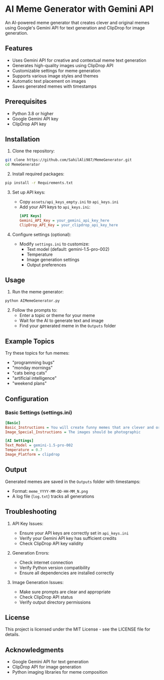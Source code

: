 # AI Meme Generator with Gemini API

An AI-powered meme generator that creates clever and original memes using Google's Gemini API for text generation and ClipDrop for image generation.

## Features

- Uses Gemini API for creative and contextual meme text generation
- Generates high-quality images using ClipDrop API
- Customizable settings for meme generation
- Supports various image styles and themes
- Automatic text placement on images
- Saves generated memes with timestamps

## Prerequisites

- Python 3.8 or higher
- Google Gemini API key
- ClipDrop API key

## Installation

1. Clone the repository:
```bash
git clone https://github.com/SahilAli987/MemeGenerator.git
cd MemeGenerator
```

2. Install required packages:
```bash
pip install -r Requirements.txt
```

3. Set up API keys:
   - Copy `assets/api_keys_empty.ini` to `api_keys.ini`
   - Add your API keys to `api_keys.ini`:
     ```ini
     [API Keys]
     Gemini_API_Key = your_gemini_api_key_here
     ClipDrop_API_Key = your_clipdrop_api_key_here
     ```

4. Configure settings (optional):
   - Modify `settings.ini` to customize:
     - Text model (default: gemini-1.5-pro-002)
     - Temperature
     - Image generation settings
     - Output preferences

## Usage

1. Run the meme generator:
```bash
python AIMemeGenerator.py
```

2. Follow the prompts to:
   - Enter a topic or theme for your meme
   - Wait for the AI to generate text and image
   - Find your generated meme in the `Outputs` folder

## Example Topics

Try these topics for fun memes:
- "programming bugs"
- "monday mornings"
- "cats being cats"
- "artificial intelligence"
- "weekend plans"

## Configuration

### Basic Settings (settings.ini)
```ini
[Basic]
Basic_Instructions = You will create funny memes that are clever and original
Image_Special_Instructions = The images should be photographic

[AI Settings]
Text_Model = gemini-1.5-pro-002
Temperature = 0.7
Image_Platform = clipdrop
```

## Output

Generated memes are saved in the `Outputs` folder with timestamps:
- Format: `meme_YYYY-MM-DD-HH-MM_N.png`
- A log file (`log.txt`) tracks all generations

## Troubleshooting

1. API Key Issues:
   - Ensure your API keys are correctly set in `api_keys.ini`
   - Verify your Gemini API key has sufficient credits
   - Check ClipDrop API key validity

2. Generation Errors:
   - Check internet connection
   - Verify Python version compatibility
   - Ensure all dependencies are installed correctly

3. Image Generation Issues:
   - Make sure prompts are clear and appropriate
   - Check ClipDrop API status
   - Verify output directory permissions

## License

This project is licensed under the MIT License - see the LICENSE file for details.

## Acknowledgments

- Google Gemini API for text generation
- ClipDrop API for image generation
- Python imaging libraries for meme composition
